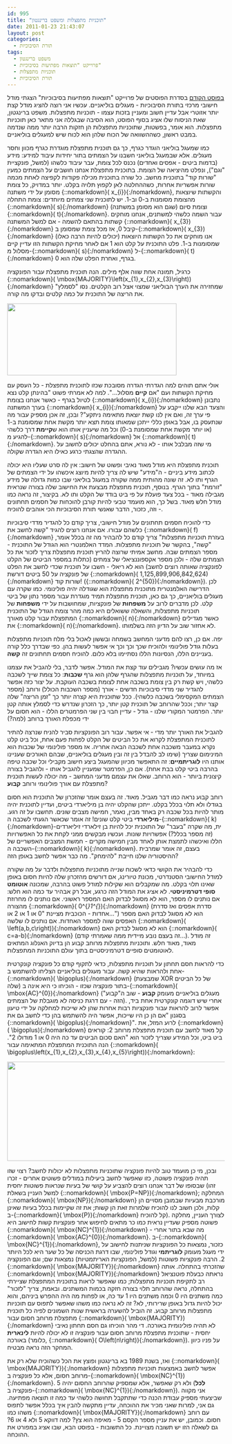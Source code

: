 ```yaml
---
id: 995
title: "תוכניות מתפצלות ומשפט ברינגטון"
date: 2011-01-23 21:43:07
layout: post
categories: 
  - תורת הסיבוכיות
tags: 
  - משפט ברינגטון
  - פרוייקט "תוצאות מפתיעות בסיבוכיות"
  - תוכניות מתפצלות
  - תורת הסיבוכיות
---
```

<a href="http://www.gadial.net/?p=980">בפוסט הקודם</a> בסדרת הפוסטים של פרוייקט "תוצאות מפתיעות בסיבוכיות" הצגתי מודל חישובי מרכזי בתורת הסיבוכיות - מעגלים בוליאניים. עכשיו אני רוצה להציג מודל קצת יותר אזוטרי אבל עדיין חשוב ומעניין בזכות עצמו - תוכניות מתפצלות. משפט ברינגטון, שאת הניסוח שלו אציג בסוף הפוסט, הוא הסיבה שבגללה אני מתאר כאן תוכניות מתפצלות. הוא אומר, בפשטות, שתוכניות מתפצלות הן חזקות הרבה יותר ממה שנדמה במבט ראשון, כשההשוואה של הכוח שלהן הוא לכוח שיש למעגלים בוליאניים.

כמו שמעגל בוליאני הוגדר כגרף, כך גם תוכנית מתפצלת מוגדרת כגרף מכוון וחסר מעגלים. אלא שבמעגל בוליאני חשבנו על הצמתים בתור יחידות עיבוד למידע: מידע (בדמות ביטים - אפסים ואחדים) נכנס לכל צומת, עבר עיבוד כלשהו (למשל, פונקציית "וגם"), ונפלט מהיציאה של הצומת. בתוכנית מתפצלת אנחנו חושבים על הצמתים כמעין "שורות קוד" בתוכנית מחשב. כל שורה בתוכנית מכילה פקודות לקפיצה לאחת מכמה שורות אפשריות אחרות, כשההחלטה לאן לקפוץ תלויה בקלט. יותר במדויק, כל צומת מסומן על ידי משתנה {::nomarkdown}\( x_{i}\){:/nomarkdown}, והקשתות שיוצאות מהצומת מסומנות ב-0 וב-1. יש לתוכנית שני צמתים מיוחדים: צומת התחלה {::nomarkdown}\( s\){:/nomarkdown} (שגם הוא מסומן במשתנה) וצומת סיום {::nomarkdown}\( t\){:/nomarkdown}. עבור השמה כלשהי למשתנים, אנחנו מוחקים קשתות בהתאם להשמה - אם למשל המשתנה {::nomarkdown}\( x_{3}\){:/nomarkdown} קיבל 0, אז מכל צומת שמסומן ב-{::nomarkdown}\( x_{3}\){:/nomarkdown} (יכולים להיות הרבה כאלו) אנו מוחקים את כל הקשתות היוצאות שמסומנות ב-1. פלט התוכנית על קלט הוא 1 אם לאחר מחיקת הקשתות הזו עדיין קיים מסלול מ-{::nomarkdown}\( s\){:/nomarkdown} ל-{::nomarkdown}\( t\){:/nomarkdown} בגרף, ואחרת הפלט שלה הוא 0.

כרגיל, תמונה אחת שווה אלף מילים. הנה תוכנית מתפצלת עבור הפונקציה {::nomarkdown}\( \mbox{MAJORITY}\left(x_{1},x_{2},x_{3}\right)\){:/nomarkdown} שמחזירה את הערך הבוליאני שמצוי אצל רוב הקלטים. נסו "לסמלץ" את הריצה של התוכנית על כמה קלטים ובדקו מה קורה.

<a href="http://www.gadial.net/wp-content/uploads/2011/01/bp_maj.png"><img class="alignnone size-full wp-image-996" title="bp_maj" src="http://www.gadial.net/wp-content/uploads/2011/01/bp_maj.png" alt="" width="392" height="166" /></a>

אולי אתם תוהים למה הגדרתי הגדרה מסובכת שכזו לתוכנית מתפצלת - כל העסק עם מחיקת הקשתות ועם "אם <strong>קיים</strong> מסלול...". למה לא אמרתי פשוט "בהינתן קלט נצא לטיול בגרף - כאשר אנחנו בצומת {::nomarkdown}\( x_{i}\){:/nomarkdown} נתבונן בערך המשתנה {::nomarkdown}\( x_{i}\){:/nomarkdown} והצעד הבא שלנו ייקבע על פי ערך זה, ואם אין לנו קשת יוצאת מתאימה ניתקע"? ובכן, זה אכן מספיק עבור מה שנתעסק בו, אבל באופן כללי ייתכן שמאותו צומת תצא יותר מקשת אחת שמסומנת ב-1 (או יותר מקשת אחת שמסומנת ב-0) וכל מה שיעניין אותו הוא ש<strong>קיימת</strong> דרך כלשהי להגיע מ-{::nomarkdown}\( s\){:/nomarkdown} אל {::nomarkdown}\( t\){:/nomarkdown}. מי שזה מבלבל אותו - לא נורא, אתם בהחלט יכולים לחשוב על ההגדרה שהצגתי כרגע כאילו היא הגדרה שקולה.

תוכנית מתפצלת היא מודל מאוד נאיבי ופשוט של חישוב: אין לה סרט שעליו היא יכולה לכתוב מידע ביניים - ה"מידע" שיש לה צריך להיות מיוצג איכשהו על ידי הצמתים של הגרף ותו לא. זה שונה מהותית ממה שקורה במעגל בוליאני שבו כמות גדולה של מידע "זורמת" בתוך הגרף. בנוסף, תוכנית מתפצלת מבצעת את החישוב שלה בצורה שנראית מגבילה מאוד - בכל צעד פועלת על פי ביט בודד של הקלט ותו לא. בקיצור, זה נראה כמו מודל חלש מאוד. בשל כך, הוא מועמד טבעי להיות קורבן להוכחות של חסמים תחתונים - וזה, כזכור, הדבר שאנשי תורת הסיבוכיות הכי אוהבים להוכיח.

כדי להוכיח חסמים תחתונים על מודל חישובי, צריך קודם כל להגדיר מדדי סיבוכיות כלשהם עבורו. אם אנחנו רוצים להגיד "קשה לחשב את {::nomarkdown}\( f\){:/nomarkdown} בעזרת תוכניות מתפצלות" צריך קודם כל להבהיר מה זה בכלל אומר, "קשה", בהקשר של תוכניות מתפצלות. המדד האלמנטרי הוא הגודל של התוכנית - מספר הצמתים שבה. מחשב אמיתי שרוצה להריץ תוכנית מתפצלת צריך לזכור את כל הצמתים שלה - ולכן מספר אקספוננציאלי של צמתים (כתלות במספר הביטים של הקלט לפונקציה שאותה רוצים לחשב) הוא לא ריאלי - חשבו על תוכנית שכדי לחשב את הפלט של פונקציה על 50 ביטים דורשת {::nomarkdown}\( 1,125,899,906,842,624\){:/nomarkdown} שורות קוד! ({::nomarkdown}\( 2^{50}\){:/nomarkdown}). לכן הדרישה האלמנטרית מתוכנית מתפצלת הוא שגודלה יהיה פולינומי. כמו שקרה עם מעגלים בוליאניים, כך גם כאן, תוכנית מתפצלת תמיד מוגדרת עבור מספר נתון של ביטי קלט. לכן מדברים לרוב על <strong>משפחות</strong> של פונקציות, שמחושבות על ידי <strong>משפחות</strong> של תוכניות מתפצלות, והשאלה ששואלים היא כמה מהר צומח הגודל של התוכנית המתפצלת עבור קלט מאורך {::nomarkdown}\( n\){:/nomarkdown} כאשר מגדילים את {::nomarkdown}\( n\){:/nomarkdown}. לא אחזור שוב על הדיון הזה בשלמותו.

יפה. אם כן, רצו להם מדעני המחשב בשמחה ובששון לאכול בלי מלח תוכניות מתפצלות בעלות גודל פולינומי ולהוכיח שכך וכך וכך אי אפשר לעשות בהן. כפי שבדרך כלל קורה בעניינים הללו, הנסיונות הללו נסתיימו בלא כלום. להוכיח חסמים תחתונים זה <strong>קשה</strong>.

אז מה עושים עכשיו? מגבילים עוד קצת את המודל. אפשר לדבר, בלי להגביל את עצמנו במיוחד, על תוכניות מתפצלות שהגרף שלהן הוא גרף <strong>שכבות</strong>: כל צומת שייך לשכבה כלשהי, ויש קשת רק בין צומת בשכבה אחת לצומת בשכבה העוקבת. על יצור כזה אפשר להגדיר שני מדדי סיבוכיות חדשים - אורך (מספר השכבות הכולל) ורוחב (מספר הצמתים המקסימלי בשכבה כלשהי). ככל שתוכנית היא קצרה יותר כך "זמן הריצה" שלה קצר יותר; וככל שהרוחב של תוכנית קטן יותר, כך הזכרון שנדרש כדי לסמלץ אותה קטן יותר. הפרמטר המקורי שלנו - גודל - עדיין חבוי בין שני הפרמטרים הללו - הוא חסום על ידי מכפלת האורך ברוחב (למה?)

להגביל את האורך יותר מדי - אי אפשר. עבור רוב הפונקציות סביר להניח שנרצה להתיר לתוכנית המתפצלת לקרוא את כל הביטים של הקלט לפחות פעם אחת, וכל ביט קלט נקרא במעבר משכבה אחת לשכבה הבאה אחריה. אז מספר פולינומי של שכבות הוא המינימום שצריך (שימו לב להבדל בין זה ובין מעגלים בוליאניים, שבהם האורכים שעניינו אותנו היו <strong>לוגריתמיים</strong>: זה התאפשר מכיוון שהמעגל ביצע חישוב מקבילי וכל שכבה טיפה בהרבה ביטי קלט בבת אחת). אם כן, הפרמטר שמעניין להגביל אותו - ולהגביל בצורה קיצונית ביותר - הוא הרוחב. שאלו את עצמם מדעני המחשב - מה יכולה לעשות תוכנית מתפצלת עם אורך פולינומי ורוחב <strong>קבוע</strong>?

רוחב קבוע נראה כמו דבר מגביל. מאוד. זה בעצם אומר שהזכרון של התוכנית הוא חסום בגודלו ולא תלוי בכלל בקלט. ייתכן שהקלט יהיה בן מיליארדי ביטים, ועדיין לתוכנית יהיה מותר להיות בכל שכבה רק באחד מבין, נאמר, חמישה מצבים שונים. תחשבו על זה רגע. <strong>מיליארדי</strong> ביטי קלט שונים! זה אומר שכאשר הגעתי לשכבה ה-{::nomarkdown}\( k\){:/nomarkdown}-ית, מה שקרה "בעבר" של התוכנית יכל להיות בן זילארדי זיליארדים (זה מספר בכלל?) אפשרויות שונות. ועכשיו מבקשים ממני לקחת את כל האפשרויות הללו ואיכשהו לתמצת אותן לאחד מבין חמישה מקרים - חמשת המצבים האפשריים של השכבה ה-{::nomarkdown}\( k\){:/nomarkdown}. בעצם, זה אומר שמרבית ההיסטוריה שלנו חייבת "להימחק". מה כבר אפשר לחשב באופן הזה?

כדי להבהיר את הקושי כדאי לשכוח שנייה מתוכניות מתפצלות ולדבר על מה שקורה למודל החישובי הסטנדרטי, מכונת טיורינג, אם דורשים מהזכרון שלה להיות חסום באופן שאינו תלוי בקלט. מה שמקבלים הוא שקילות למודל פשוט בהרבה, שמכונה <strong>אוטומט סופי דטרמיניסטי</strong>. לא אציג את המודל הזה כרגע, אבל רק אבהיר עד כמה הוא חלש: אם נותנים לו מספר, הוא לא מסוגל לבדוק האם המספר ראשוני. אם נותנים לו מחרוזת מהצורה {::nomarkdown}\( 0^{*}1^{*}\){:/nomarkdown} (סדרת אפסים ואז סדרת אחדות - הכוכבית מציינת "0 או 1 או 2 או...") הוא לא מסוגל לבדוק האם מספר האפסים שווה למספר האחדות. אם נותנים לו שלשה {::nomarkdown}\( \left(a,b,c\right)\){:/nomarkdown} הוא לא מסוגל לבדוק האם {::nomarkdown}\( c=a-b\){:/nomarkdown} (זה בעצם נובע מיידית ממה שאמרתי קודם...). זה מודל מאוד, מאוד חלש. ותוכניות מתפצלות מרוחב קבוע הן בדיוק האנלוג המתאים לאוטומטים סופיים דטרמיניסטיים בתוך עולם התוכניות המתפצלות.

כדי להראות חסם תחתון על תוכניות מתפצלות, כדאי לתקוף קודם כל פונקציה קונקרטית אחת ולהראות שהיא קשה. עבור מעגלים בוליאניים הצליחו להשתמש ב-{::nomarkdown}\( \bigoplus\){:/nomarkdown} (שמבצעת XOR של כל הביטים שלה) בתור פונקציה שכזו - הוכיחו כי היא אינה ב-{::nomarkdown}\( \mbox{AC}^{0}\){:/nomarkdown} (מעגלים בוליאניים מעומק <strong>קבוע</strong> - שוב ה"קבוע" הזה - עם דרגת כניסה לא מוגבלת של הצמתים). אחרי שיש דוגמה קונקרטית אחת ביד, אפשר לרוב להראות עבור פונקציות רבות אחרות שהן לא שייכות למחלקה על ידי טיעון בסגנון "אם הן כן היו שייכות, אפשר היה להשתמש בהן כדי לחשב גם את {::nomarkdown}\( \bigoplus\){:/nomarkdown}". לרוע המזל, את {::nomarkdown}\( \bigoplus\){:/nomarkdown} קל מאוד לחשב עם תוכנית מתפצלת מרוחב 2: קוראים ביט ביט, וכל המידע שצריך לזכור הוא "האם סכום הביטים עד כה היה 0 או 1 מודולו 2". הנה התוכנית המתפצלת המתאימה עבור {::nomarkdown}\( \bigoplus\left(x_{1},x_{2},x_{3},x_{4},x_{5}\right)\){:/nomarkdown}:

<strong><a href="http://www.gadial.net/wp-content/uploads/2011/01/xor_bp.png"><img class="alignnone size-full wp-image-999" title="xor_bp" src="http://www.gadial.net/wp-content/uploads/2011/01/xor_bp.png" alt="" width="605" height="229" /></a>
</strong>

ובכן, מי כן מועמד טוב להיות פונקציה שתוכניות מתפצלות לא יכולות לחשב? רצוי שזו תהיה פונקציה פשוטה, כזו שאפשר לחשב ביעילות במודלים פשוטים אחרים - זכרו שבסופו של דבר אנחנו רוצים להצביע על קושי של בעיות שנראות פשוטות יחסית (זהו למשל העניין בשאלת {::nomarkdown}\( \mbox{P=NP}\){:/nomarkdown}; המחלקה {::nomarkdown}\( \mbox{NP}\){:/nomarkdown} מורכבת מבעיות שבמובן מסויים הן קלות, ולכן חשוב לנו להוכיח שלמרות זאת הן קשות; את זה שקיימות בכלל בעיות שאינן ב-{::nomarkdown}\( \mbox{P}\){:/nomarkdown} קל להוכיח). לצורך העניין, מחלקה פשוטה מספיק שעדיין נראית כמו כר מתאים לחיפוש אחר פונקציות קשות לחישוב היא {::nomarkdown}\( \mbox{NC}^{1}\){:/nomarkdown} - מה שבא בתור אחרי {::nomarkdown}\( \mbox{AC}^{0}\){:/nomarkdown}. ב-{::nomarkdown}\( \mbox{NC}^{1}\){:/nomarkdown}, כזכור, נמצאות כל הפונקציות שניתנות לחישוב על ידי מעגל מעומק <strong>לוגריתמי</strong> וגודל פולינומי, שבו דרגת הכניסה של כל שער היא לכל היותר 2. הרבה פונקציות פשוטות (למשל, הפונקציות האריתמטיות) נמצאות שם; וגם הפונקציה {::nomarkdown}\( \mbox{MAJORITY}\){:/nomarkdown} שהזכרתי בהתחלה. אותה {::nomarkdown}\( \mbox{MAJORITY}\){:/nomarkdown} נראתה כבעלת פוטנציאל רב לתקיפת תוכניות מתפצלות; כמו שאפשר לראות בתוכנית המתפצלת שציירתי בהתחלה, נראה שהרוחב תלוי בצורה חזקה בכמות המשתנים. ובאמת, צריך "לזכור" כמה משתנים היו 0 וכמה משתנים היו 1 עד כה, או לפחות מה היה ההפרש ביניהם, והוא יכול להיות גדול באופן שרירותי, לא? זה לא נראה כמו משהו שאפשר לתפוס עם תוכניות מתפצלות מרוחב קבוע. זה הוביל להשערה בראשית שנות השמונים לפיה כל תוכנית מתפצלת מרוחב חסום עבור {::nomarkdown}\( \mbox{MAJORITY}\){:/nomarkdown} לא תהיה פולינומית באורכה. די מהר הוכיחו גם חסם תחתון נאיבי יחסית - שתוכנית מתפצלת מרוחב חסום עבור פונקציה זו לא יכולה להיות <strong>לינארית</strong> באורכה (כלומר, {::nomarkdown}\( O\left(n\right)\){:/nomarkdown}). על פניו כיוון המחקר הזה נראה מבטיח.

ואז, בשנת 1989 בא ברינגטון ופוצץ את הכל כשהוכיח שלא רק את {::nomarkdown}\( \mbox{MAJORITY}\){:/nomarkdown} אפשר לחשב באמצעות תוכניות מתפצלות מרוחב חסום, אלא כל פונקציה ב-{::nomarkdown}\( \mbox{NC}^{1}\){:/nomarkdown}. ולא רק שאפשר, אלא שמספיק שהרוחב החסום יהיה 5 (<strong>לכל</strong> פונקציה ב-{::nomarkdown}\( \mbox{NC}^{1}\){:/nomarkdown}). אני מקווה שביצעתי מספיק עבודת הכנה כדי שתתקבל תחושה כלשהי עד כמה זו תוצאה מפתיעה. גם אני, למרות שאני מכיר את ההוכחה, עדיין מתקשה להבין איך בכלל אפשר לתפוס משהו כמו {::nomarkdown}\( \mbox{MAJORITY}\){:/nomarkdown} עם רוחב חסום. וכמובן, יש את עניין מספר הקסם 5 - מאיפה הוא צץ? למה דווקא 5 ולא 4 או 6? גם לשאלה הזו יש תשובה מצויינת. כל התשובות - בפוסט הבא, שבו אציג במפורט את ההוכחה.
